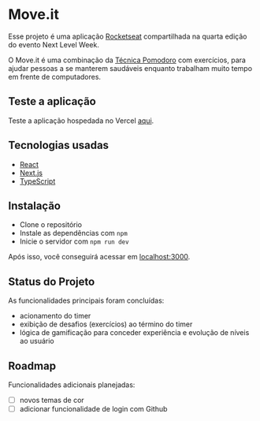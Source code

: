 # Move.it

Esse projeto é uma aplicação [Rocketseat](https://github.com/rocketseat-education/nlw-04-reactjs) compartilhada na quarta edição do evento Next Level Week. 

O Move.it é uma combinação da [Técnica Pomodoro](https://en.wikipedia.org/wiki/Pomodoro_Technique) com exercícios, para ajudar pessoas a se manterem saudáveis enquanto trabalham muito tempo em frente de computadores.

## Teste a aplicação
Teste a aplicação hospedada no Vercel [aqui](https://moveit-next-6k8i8usy0-lvbfontes.vercel.app/).

## Tecnologias usadas
- [React](https://reactjs.org/)
- [Next.js](https://nextjs.org/)
- [TypeScript](https://www.typescriptlang.org/)

## Instalação

- Clone o repositório
- Instale as dependências  com ```npm```
- Inicie o servidor com ```npm run dev```

Após isso, você conseguirá acessar em [localhost:3000](http://localhost:3000/).

## Status do Projeto 
As funcionalidades principais foram concluídas:
- acionamento do timer
- exibição de desafios (exercícios) ao término do timer
- lógica de gamificação para conceder experiência e evolução de níveis ao usuário

## Roadmap
Funcionalidades adicionais planejadas:
- [ ] novos temas de cor
- [ ] adicionar funcionalidade de login com Github
